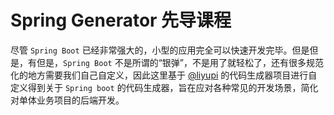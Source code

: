 # Spring Generator 先导课程

尽管 `Spring Boot` 已经非常强大的，小型的应用完全可以快速开发完毕。但是但是，有但是，`Spring Boot` 不是所谓的“银弹”，不是用了就轻松了，还有很多规范化的地方需要我们自己自定义，因此这里基于 [@liyupi](https://github.com/liyupi) 的代码生成器项目进行自定义得到关于 `Spring boot` 的代码生成器，旨在应对各种常见的开发场景，简化对单体业务项目的后端开发。